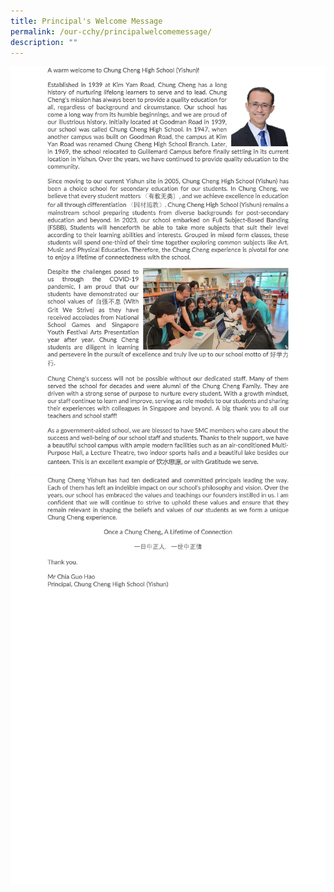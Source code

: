 ```yaml
---
title: Principal's Welcome Message
permalink: /our-cchy/principalwelcomemessage/
description: ""
---
```

![](/images/Our%20CCHY/Principal's%20Welcome%20Message/p%20welcome%20message_pg1.jpg)![](/images/Our%20CCHY/Principal's%20Welcome%20Message/p%20welcome%20message_pg2.jpg)